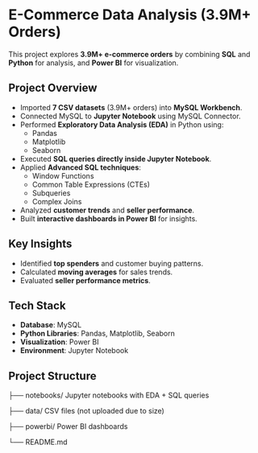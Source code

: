 # E-Commerce Data Analysis (3.9M+ Orders)

This project explores **3.9M+ e-commerce orders** by combining **SQL** and **Python** for analysis, and **Power BI** for visualization.  

##  Project Overview
- Imported **7 CSV datasets** (3.9M+ orders) into **MySQL Workbench**.  
- Connected MySQL to **Jupyter Notebook** using MySQL Connector.  
- Performed **Exploratory Data Analysis (EDA)** in Python using:
  - Pandas  
  - Matplotlib  
  - Seaborn  
- Executed **SQL queries directly inside Jupyter Notebook**.  
- Applied **Advanced SQL techniques**:
  - Window Functions  
  - Common Table Expressions (CTEs)  
  - Subqueries  
  - Complex Joins  
- Analyzed **customer trends** and **seller performance**.  
- Built **interactive dashboards in Power BI** for insights.  

##  Key Insights
- Identified **top spenders** and customer buying patterns.  
- Calculated **moving averages** for sales trends.  
- Evaluated **seller performance metrics**.  

##  Tech Stack
- **Database**: MySQL  
- **Python Libraries**: Pandas, Matplotlib, Seaborn  
- **Visualization**: Power BI  
- **Environment**: Jupyter Notebook  

##  Project Structure
 ├── notebooks/  Jupyter notebooks with EDA + SQL queries
 
 ├── data/  CSV files (not uploaded due to size)
 
 ├── powerbi/  Power BI dashboards
 
 └── README.md


